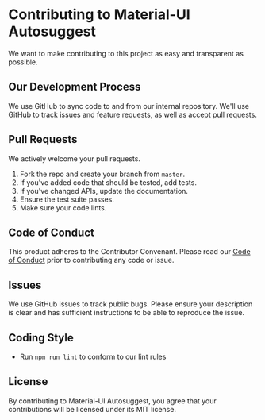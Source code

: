 # Contributing to Material-UI Autosuggest
We want to make contributing to this project as easy and transparent as possible.

## Our Development Process
We use GitHub to sync code to and from our internal repository. We'll use GitHub to track issues and feature requests, as well as accept pull requests.

## Pull Requests
We actively welcome your pull requests.

1. Fork the repo and create your branch from `master`.
2. If you've added code that should be tested, add tests.
3. If you've changed APIs, update the documentation.
4. Ensure the test suite passes.
5. Make sure your code lints.

## Code of Conduct
This product adheres to the Contributor Convenant. Please read our [Code of Conduct](CODE_OF_CONDUCT.md) prior to contributing any code or issue.

## Issues
We use GitHub issues to track public bugs. Please ensure your description is clear and has sufficient instructions to be able to reproduce the issue.

## Coding Style
* Run `npm run lint` to conform to our lint rules

## License
By contributing to Material-UI Autosuggest, you agree that your contributions will be licensed under its MIT license.

